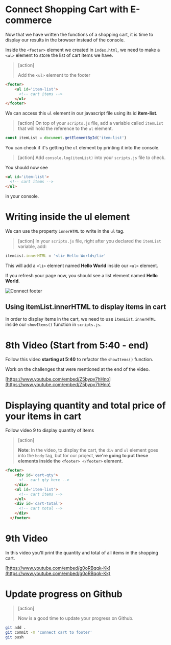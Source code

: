 # Connect Shopping Cart with E-commerce

Now that we have written the functions of a shopping cart, it is time to display our results in the browser instead of the console.

Inside the ```<footer>``` element we created in ```index.html```, we need to make a ```<ul>``` element to store the list of cart items we have.


> [action]
>
> Add the ```<ul>``` element to the footer
>
```html
<footer>
    <ul id='item-list'>
      <!-- cart items -->
    </ul>
</footer>
```

We can access this `ul` element in our javascript file using its id **item-list**.

> [action]
> On top of your ```scripts.js``` file, add a variable called `itemList` that will hold the reference to the `ul` element.
>
```js
const itemList = document.getElementById('item-list')
```

You can check if it's getting the `ul` element by printing it into the console.

> [action]
> Add ```console.log(itemList)``` into your `scripts.js` file to check.
>

You should now see

```html
<ul id='item-list'>
  <!-- cart items -->
</ul>
```
in your console.

# Writing inside the ul element

We can use the property `innerHTML` to write in the `ul` tag.

> [action]
> In your `scripts.js` file, right after you declared the `itemList` variable, add:
>
```js
itemList.innerHTML = '<li> Hello World</li>'
```

This will add a ```<li>``` element named **Hello World** inside our ```<ul>``` element.

If you refresh your page now, you should see a list element named **Hello World**.

![Connect footer](assets/01_connect-footer_hello-world.png "Connect footer")

## Using itemList.innerHTML to display items in cart

In order to display items in the cart, we need to use ```itemList.innerHTML``` inside our `showItems()` function in ```scripts.js```.

# 8th Video (Start from 5:40 - end)

Follow this video **starting at 5:40** to refactor the `showItems()` function.

Work on the challenges that were mentioned at the end of the video.

[https://www.youtube.com/embed/Z5bypy7hHno](https://www.youtube.com/embed/Z5bypy7hHno)


# Displaying quantity and total price of your items in cart

Follow video 9 to display quantity of items

> [action]
>
> **Note**: In the video, to display the cart, the `div` and `ul` element goes into the `body` tag, but for our project, **we're going to put these elements inside the ```<footer> </footer>``` element.**
>
```html
<footer>
    <div id='cart-qty'>
      <!-- cart qty here -->
    </div>
    <ul id='item-list'>
      <!-- cart items -->
    </ul>
    <div id='cart-total'>
      <!-- cart total -->
    </div>
  </footer>
```

# 9th Video

In this video you'll print the quantity and total of all items in the shopping cart.

[https://www.youtube.com/embed/g0oRBqqk-Kk](https://www.youtube.com/embed/g0oRBqqk-Kk)

# Update progress on Github
> [action]
>
> Now is a good time to update your progress on Github.
>
```bash
git add .
git commit -m 'connect cart to footer'
git push
```
